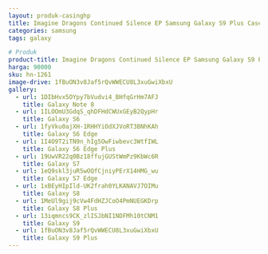 ```yaml
---
layout: produk-casinghp
title: Imagine Dragons Continued Silence EP Samsung Galaxy S9 Plus Case
categories: samsung
tags: galaxy

# Produk
product-title: Imagine Dragons Continued Silence EP Samsung Galaxy S9 Plus Case
harga: 90000
sku: hn-1261
image-drive: 1fBuON3v8Jaf5rQvWWECU8L3xuGwiXbxU
gallery:
  - url: 1DIbHvx5OYpy7bVudvi4_BHfqGrHm7AFJ
    title: Galaxy Note 8
  - url: 1ILOOmU3GdqS_qhDFHdCWUxGEyB2QypHr
    title: Galaxy S6
  - url: 1fyVku0ajXH-1RHHYiOdXJVoRT3BNhKAh
    title: Galaxy S6 Edge
  - url: 1I4O9T2iTN9n_hIg5OwFiwbevc3WtfIWL
    title: Galaxy S6 Edge Plus
  - url: 19UwVR22q0Bz18ffujGUStWmPz9KbWc6R
    title: Galaxy S7
  - url: 1eQ9skl3juR5wOQfCjniyPErX14HMG_wu
    title: Galaxy S7 Edge
  - url: 1xBEyHIpIld-UK2frah0YLKANAVJ7OIMu
    title: Galaxy S8
  - url: 1MeUl9gij9cVw4FdHZJCoO4PmNUEGKDrp
    title: Galaxy S8 Plus
  - url: 13iqmncs9CK_zlISJbNI1NDFMh10tCNM1
    title: Galaxy S9
  - url: 1fBuON3v8Jaf5rQvWWECU8L3xuGwiXbxU
    title: Galaxy S9 Plus
---
```

